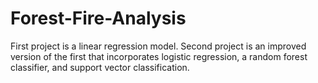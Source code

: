 # Forest-Fire-Analysis
First project is a linear regression model. Second project is an improved version of the first that incorporates logistic regression, a random forest classifier, and support vector classification.
